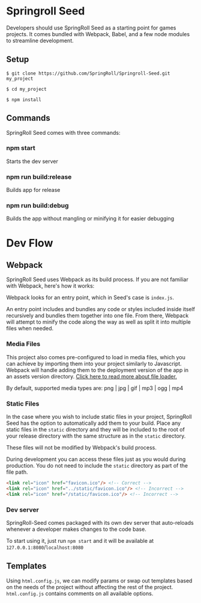 # Springroll Seed

Developers should use SpringRoll Seed as a starting point for games projects. It comes bundled with Webpack, Babel, and a few node modules to streamline development.

## Setup

```
$ git clone https://github.com/SpringRoll/Springroll-Seed.git my_project

$ cd my_project

$ npm install
```

## Commands

SpringRoll Seed comes with three commands:

### npm start

Starts the dev server

### npm run build:release

Builds app for release

### npm run build:debug

Builds the app without mangling or minifying it for easier debugging

# Dev Flow

## Webpack

SpringRoll Seed uses Webpack as its build process. If you are not familiar with Webpack, here's how it works:

Webpack looks for an entry point, which in Seed's case is `index.js`.

An entry point includes and bundles any code or styles included inside itself recursively and bundles them together into one file. From there, Webpack will attempt to minify the code along the way as well as split it into multiple files when needed.

### Media Files

This project also comes pre-configured to load in media files, which you can achieve by importing them into your project similarly to Javascript. Webpack will handle adding them to the deployment version of the app in an assets version directory.
[Click here to read more about file loader.](https://github.com/webpack-contrib/file-loader)

By default, supported media types are: png | jpg | gif | mp3 | ogg | mp4

### Static Files

In the case where you wish to include static files in your project, SpringRoll Seed has the option to automatically add them to your build. Place any static files in the `static` directory and they will be included to the root of your release directory with the same structure as in the `static` directory.

These files will not be modified by Webpack's build process.

During development you can access these files just as you would during production. You do not need to include the `static` directory as part of the file path.

```html
<link rel="icon" href="favicon.ico"/> <!-- Correct -->
<link rel="icon" href="../static/favicon.ico"/> <!-- Incorrect -->
<link rel="icon" href="/static/favicon.ico"/> <!-- Incorrect -->
```

### Dev server

SpringRoll-Seed comes packaged with its own dev server that auto-reloads whenever a developer makes changes to the code base.

To start using it, just run `npm start` and it will be available at `127.0.0.1:8080`/`localhost:8080`

## Templates

Using `html.config.js`, we can modify params or swap out templates based on the needs of the project without affecting the rest of the project. `html.config.js` contains comments on all available options.
